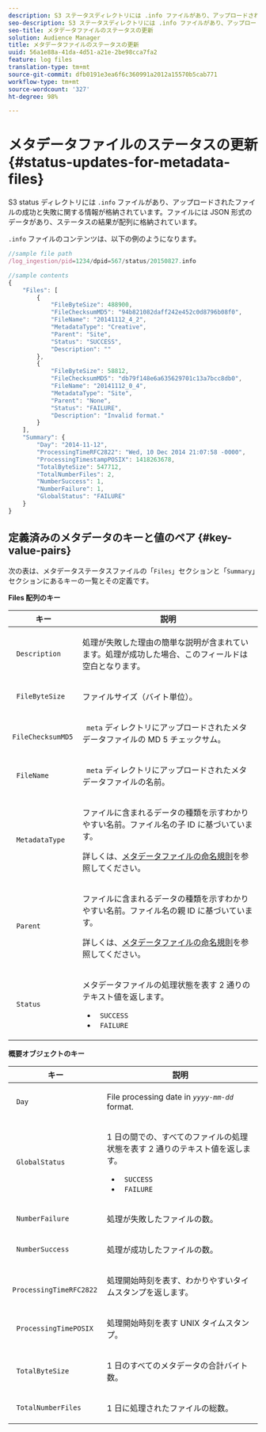 ```yaml
---
description: S3 ステータスディレクトリには .info ファイルがあり、アップロードされたファイルの成功と失敗に関する情報が格納されています。ファイルには JSON 形式のデータがあり、ステータスの結果が配列に格納されています。
seo-description: S3 ステータスディレクトリには .info ファイルがあり、アップロードされたファイルの成功と失敗に関する情報が格納されています。ファイルには JSON 形式のデータがあり、ステータスの結果が配列に格納されています。
seo-title: メタデータファイルのステータスの更新
solution: Audience Manager
title: メタデータファイルのステータスの更新
uuid: 56a1e88a-41da-4d51-a21e-2be98cca7fa2
feature: log files
translation-type: tm+mt
source-git-commit: dfb0191e3ea6f6c360991a2012a15570b5cab771
workflow-type: tm+mt
source-wordcount: '327'
ht-degree: 98%

---
```



# メタデータファイルのステータスの更新{#status-updates-for-metadata-files}

S3 status ディレクトリには `.info` ファイルがあり、アップロードされたファイルの成功と失敗に関する情報が格納されています。ファイルには JSON 形式のデータがあり、ステータスの結果が配列に格納されています。

`.info` ファイルのコンテンツは、以下の例のようになります。

```js
//sample file path
/log_ingestion/pid=1234/dpid=567/status/20150827.info

//sample contents
{
    "Files": [
        {
            "FileByteSize": 488900,
            "FileChecksumMD5": "94b821082daff242e452c0d8796b08f0",
            "FileName": "20141112_4_2",
            "MetadataType": "Creative",
            "Parent": "Site",
            "Status": "SUCCESS",
            "Description": ""
        },
        {
            "FileByteSize": 58812,
            "FileChecksumMD5": "db79f148e6a635629701c13a7bcc8db0",
            "FileName": "20141112_0_4",
            "MetadataType": "Site",
            "Parent": "None",
            "Status": "FAILURE",
            "Description": "Invalid format."
        }
    ],
    "Summary": {
        "Day": "2014-11-12",
        "ProcessingTimeRFC2822": "Wed, 10 Dec 2014 21:07:58 -0000",
        "ProcessingTimestampPOSIX": 1418263678,
        "TotalByteSize": 547712,
        "TotalNumberFiles": 2,
        "NumberSuccess": 1,
        "NumberFailure": 1,
        "GlobalStatus": "FAILURE"
    }
}
```

## 定義済みのメタデータのキーと値のペア {#key-value-pairs}

次の表は、メタデータステータスファイルの「`Files`」セクションと「`Summary`」セクションにあるキーの一覧とその定義です。

**Files 配列のキー**

<table id="table_BF23C032FEFA446282E9364E85BE8C9F"> 
 <thead> 
  <tr> 
   <th colname="col1" class="entry"> キー </th> 
   <th colname="col2" class="entry"> 説明 </th> 
  </tr> 
 </thead>
 <tbody> 
  <tr> 
   <td colname="col1"> <p> <code> Description</code> </p> </td> 
   <td colname="col2"> <p>処理が失敗した理由の簡単な説明が含まれています。処理が成功した場合、このフィールドは空白となります。 </p> </td> 
  </tr> 
  <tr> 
   <td colname="col1"> <p> <code> FileByteSize</code> </p> </td> 
   <td colname="col2"> <p>ファイルサイズ（バイト単位）。 </p> </td> 
  </tr> 
  <tr> 
   <td colname="col1"> <p> <code> FileChecksumMD5</code> </p> </td> 
   <td colname="col2"> <p><code> meta</code> ディレクトリにアップロードされたメタデータファイルの MD 5 チェックサム。 </p> </td> 
  </tr> 
  <tr> 
   <td colname="col1"> <p> <code> FileName</code> </p> </td> 
   <td colname="col2"> <p><code> meta</code> ディレクトリにアップロードされたメタデータファイルの名前。 </p> </td> 
  </tr> 
  <tr> 
   <td colname="col1"> <p> <code> MetadataType</code> </p> </td> 
   <td colname="col2"> <p>ファイルに含まれるデータの種類を示すわかりやすい名前。ファイル名の子 ID に基づいています。 </p> <p>詳しくは、<a href="../../../reporting/audience-optimization-reports/metadata-files-intro/metadata-file-names.md">メタデータファイルの命名規則</a>を参照してください。 </p> </td> 
  </tr> 
  <tr> 
   <td colname="col1"> <p> <code> Parent</code> </p> </td> 
   <td colname="col2"> <p>ファイルに含まれるデータの種類を示すわかりやすい名前。ファイル名の親 ID に基づいています。 </p> <p>詳しくは、<a href="../../../reporting/audience-optimization-reports/metadata-files-intro/metadata-file-names.md">メタデータファイルの命名規則</a>を参照してください。 </p> </td> 
  </tr> 
  <tr> 
   <td colname="col1"> <p> <code> Status</code> </p> </td> 
   <td colname="col2"> <p>メタデータファイルの処理状態を表す 2 通りのテキスト値を返します。 </p> 
    <ul id="ul_3814EBB6B42B4EB294B1ABA5782190B6"> 
     <li id="li_92AAECE7E9A44B1193A1D93ABBCE46B0"> <code> SUCCESS</code> </li> 
     <li id="li_3109F4E254374117A89CB989F221CB18"> <code> FAILURE</code> </li> 
    </ul> </td> 
  </tr> 
 </tbody> 
</table>

**概要オブジェクトのキー**

<table id="table_C765A0CDBAA14A2FB5E0D38BDD1D292A"> 
 <thead> 
  <tr> 
   <th colname="col1" class="entry"> キー </th> 
   <th colname="col2" class="entry"> 説明 </th> 
  </tr> 
 </thead>
 <tbody> 
  <tr> 
   <td colname="col1"> <p> <code> Day</code> </p> </td> 
   <td colname="col2"> <p>File processing date in <code><i>yyyy-mm-dd</i></code> format. </p> </td> 
  </tr> 
  <tr> 
   <td colname="col1"> <p> <code> GlobalStatus</code> </p> </td> 
   <td colname="col2"> <p>1 日の間での、すべてのファイルの処理状態を表す 2 通りのテキスト値を返します。 </p> 
    <ul id="ul_3FC092CA043A486C9C79FECF71FAF8FB"> 
     <li id="li_754B32D8267D44BBBD6EC354C459C566"> <code> SUCCESS</code> </li> 
     <li id="li_8B64E39C80424AC2B95DF9B53D62864E"> <code> FAILURE</code> </li> 
    </ul> </td> 
  </tr> 
  <tr> 
   <td colname="col1"> <p> <code> NumberFailure</code> </p> </td> 
   <td colname="col2"> <p>処理が失敗したファイルの数。 </p> </td> 
  </tr> 
  <tr> 
   <td colname="col1"> <p> <code> NumberSuccess</code> </p> </td> 
   <td colname="col2"> <p>処理が成功したファイルの数。 </p> </td> 
  </tr> 
  <tr> 
   <td colname="col1"> <p> <code> ProcessingTimeRFC2822</code> </p> </td> 
   <td colname="col2"> <p>処理開始時刻を表す、わかりやすいタイムスタンプを返します。 </p> </td> 
  </tr> 
  <tr> 
   <td colname="col1"> <p> <code> ProcessingTimePOSIX</code> </p> </td> 
   <td colname="col2"> <p>処理開始時刻を表す UNIX タイムスタンプ。 </p> </td> 
  </tr> 
  <tr> 
   <td colname="col1"> <p> <code> TotalByteSize</code> </p> </td> 
   <td colname="col2"> <p>1 日のすべてのメタデータの合計バイト数。 </p> </td> 
  </tr> 
  <tr> 
   <td colname="col1"> <p> <code> TotalNumberFiles</code> </p> </td> 
   <td colname="col2"> <p>1 日に処理されたファイルの総数。 </p> </td> 
  </tr> 
 </tbody> 
</table>
